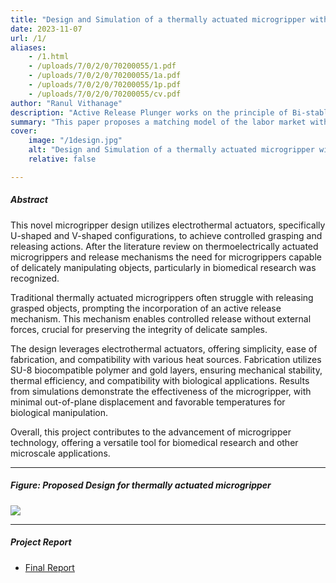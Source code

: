 ```yaml
---
title: "Design and Simulation of a thermally actuated microgripper with an active release mechanism for biological micro-manipulation" 
date: 2023-11-07
url: /1/
aliases: 
    - /1.html
    - /uploads/7/0/2/0/70200055/1.pdf
    - /uploads/7/0/2/0/70200055/1a.pdf
    - /uploads/7/0/2/0/70200055/1p.pdf
    - /uploads/7/0/2/0/70200055/cv.pdf
author: "Ranul Vithanage"
description: "Active Release Plunger works on the principle of Bi-stable Compliant Mechanism, Novel Design featuring both Pseudo bimorph (U-shaped) and Chevron-shaped (V-shaped) actuators" 
summary: "This paper proposes a matching model of the labor market with job rationing: unemployment does not disappear in the absence of matching frictions. In recessions, job rationing drives the rise of unemployment, whereas matching frictions contribute little to it." 
cover:
    image: "/1design.jpg"
    alt: "Design and Simulation of a thermally actuated microgripper with an active release mechanism for biological micro-manipulation"
    relative: false

---
```


##### Abstract

This novel microgripper design utilizes electrothermal actuators, specifically U-shaped and V-shaped configurations, to achieve controlled grasping and releasing actions. After the literature review on thermoelectrically actuated microgrippers and release mechanisms the need for microgrippers capable of delicately manipulating objects, particularly in biomedical research was recognized. 

Traditional thermally actuated microgrippers often struggle with releasing grasped objects, prompting the incorporation of an active release mechanism. This mechanism enables controlled release without external forces, crucial for preserving the integrity of delicate samples.

The design leverages electrothermal actuators, offering simplicity, ease of fabrication, and compatibility with various heat sources. Fabrication utilizes SU-8 biocompatible polymer and gold layers, ensuring mechanical stability, thermal efficiency, and compatibility with biological applications. Results from simulations demonstrate the effectiveness of the microgripper, with minimal out-of-plane displacement and favorable temperatures for biological manipulation.

Overall, this project contributes to the advancement of microgripper technology, offering a versatile tool for biomedical research and other microscale applications.

---

##### Figure: Proposed Design for thermally actuated microgripper

![](/1design.jpg)

---

##### Project Report

+ [Final Report](/1report.pdf)